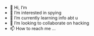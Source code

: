 - 👋 Hi, I’m 
- 👀 I’m interested in spying
- 🌱 I’m currently learning info abt u
- 💞️ I’m looking to collaborate on hacking
- 📫 How to reach me ...


